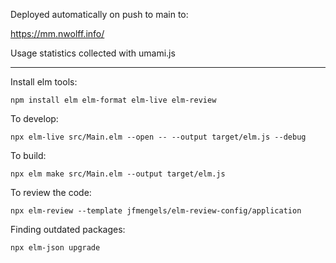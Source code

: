 Deployed automatically on push to main to:

https://mm.nwolff.info/

Usage statistics collected with umami.js

---

Install elm tools:

    npm install elm elm-format elm-live elm-review

To develop:

    npx elm-live src/Main.elm --open -- --output target/elm.js --debug

To build:

    npx elm make src/Main.elm --output target/elm.js

To review the code:

    npx elm-review --template jfmengels/elm-review-config/application

Finding outdated packages:

    npx elm-json upgrade
